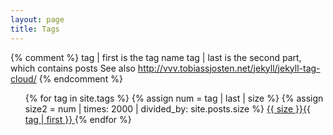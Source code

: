 ```yaml
---
layout: page
title: Tags
---
```


{% comment %}
tag | first is the tag name
tag | last is the second part, which contains posts
See also http://vvv.tobiassjosten.net/jekyll/jekyll-tag-cloud/
{% endcomment %}

<div style="display: block">
  <ul>
    {% for tag in site.tags %}
      <li style="display: inline">
        {% assign num = tag | last | size %}
        {% assign size2 = num | times: 2000 | divided_by: site.posts.size %}
        <span style="font-size: {{ size }}%">
          <a href="/tag/{{ tag | first | slugify }}">
            {{ size }}{{ tag | first }}
          </a>
        </span>
      </li>
    {% endfor %}
  </ul>
</div>
